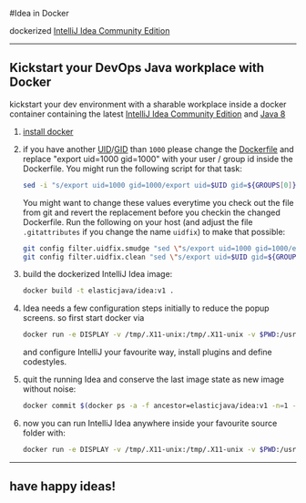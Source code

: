 #Idea in Docker

dockerized [IntelliJ Idea Community Edition](https://www.jetbrains.com/idea/)

****

## Kickstart your DevOps Java workplace with Docker

kickstart your dev environment with a sharable workplace inside a docker container
containing the latest [IntelliJ Idea Community Edition](https://www.jetbrains.com/idea/) and [Java 8](http://www.oracle.com/technetwork/java/javase/downloads/jdk8-downloads-2133151.html)

1.   [install docker](https://docs.docker.com/engine/installation/linux/ubuntulinux/)

1.   if you have another [UID](https://en.wikipedia.org/wiki/User_identifier)/[GID](https://en.wikipedia.org/wiki/Group_identifier) than `1000` please change the [Dockerfile](Dockerfile) and replace "export uid=1000 gid=1000" with your user / group id inside the Dockerfile. You might run the following script for that task:
     ```bash
     sed -i "s/export uid=1000 gid=1000/export uid=$UID gid=${GROUPS[0]}/" Dockerfile
     ```
     You might want to change these values everytime you check out the file from git
     and revert the replacement before you checkin the changed Dockerfile.
     Run the following on your host (and adjust the file ```.gitattributes``` if you change the name ```uidfix```) 
     to make that possible:
     ```bash
     git config filter.uidfix.smudge "sed \"s/export uid=1000 gid=1000/export uid=$UID gid=${GROUPS[0]}/\""
     git config filter.uidfix.clean "sed \"s/export uid=$UID gid=${GROUPS[0]}/export uid=1000 gid=1000/\""
     ```
     
1.   build the dockerized IntelliJ Idea image:
     ```bash
     docker build -t elasticjava/idea:v1 .
     ```
    
1.   Idea needs a few configuration steps initially to reduce the popup screens. so first start docker via
     ```bash
     docker run -e DISPLAY -v /tmp/.X11-unix:/tmp/.X11-unix -v $PWD:/usr/local/src --net=host elasticjava/idea:v1
     ```
     and configure IntelliJ your favourite way, install plugins and define codestyles.
     
1.   quit the running Idea and conserve the last image state as new image without noise:
     ```bash
     docker commit $(docker ps -a -f ancestor=elasticjava/idea:v1 -n=1 -q) idea
     ```
    
1.   now you can run IntelliJ Idea anywhere inside your favourite source folder with:
     ```bash
     docker run -e DISPLAY -v /tmp/.X11-unix:/tmp/.X11-unix -v $PWD:/usr/local/src --net=host idea
     ```


****

##     have happy ideas!
    
    
